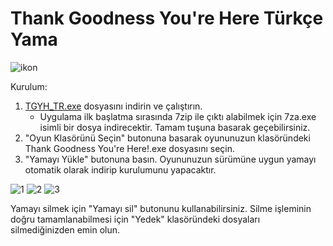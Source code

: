# Thank Goodness You're Here Türkçe Yama
![ikon](https://github.com/SkipperSkipTR/TGYH-TR/blob/main/icon.png)

Kurulum:
1. [TGYH_TR.exe](https://github.com/SkipperSkipTR/TGYH-TR/releases/download/Kurulum/TGYH_TR.exe) dosyasını indirin ve çalıştırın.
   - Uygulama ilk başlatma sırasında 7zip ile çıktı alabilmek için 7za.exe isimli bir dosya indirecektir. Tamam tuşuna basarak geçebilirsiniz.
2. "Oyun Klasörünü Seçin" butonuna basarak oyununuzun klasöründeki Thank Goodness You're Here!.exe dosyasını seçin.
3. "Yamayı Yükle" butonuna basın. Oyununuzun sürümüne uygun yamayı otomatik olarak indirip kurulumunu yapacaktır.


  ![1](https://github.com/SkipperSkipTR/TGYH-TR/blob/main/ss/1.jpg)
  ![2](https://github.com/SkipperSkipTR/TGYH-TR/blob/main/ss/2.jpg)
  ![3](https://github.com/SkipperSkipTR/TGYH-TR/blob/main/ss/3.jpg)

Yamayı silmek için "Yamayı sil" butonunu kullanabilirsiniz. Silme işleminin doğru tamamlanabilmesi için "Yedek" klasöründeki dosyaları silmediğinizden emin olun.

